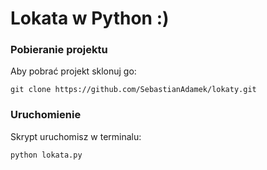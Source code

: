 # Lokata w Python :)

### Pobieranie projektu

Aby pobrać projekt sklonuj go:

```
git clone https://github.com/SebastianAdamek/lokaty.git
```

### Uruchomienie

Skrypt uruchomisz w terminalu:
```
python lokata.py
```
